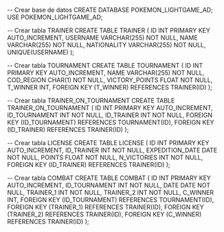 -- Crear base de datos
CREATE DATABASE POKEMON_LIGHTGAME_AD;
USE POKEMON_LIGHTGAME_AD;

-- Crear tabla TRAINER
CREATE TABLE TRAINER (
    ID INT PRIMARY KEY AUTO_INCREMENT,
    USERNAME VARCHAR(255) NOT NULL,
    NAME VARCHAR(255) NOT NULL,
    NATIONALITY VARCHAR(255) NOT NULL,
    UNIQUE(USERNAME)
);

-- Crear tabla TOURNAMENT
CREATE TABLE TOURNAMENT (
    ID INT PRIMARY KEY AUTO_INCREMENT,
    NAME VARCHAR(255) NOT NULL,
    COD_REGION CHAR(1) NOT NULL,
    VICTORY_POINTS FLOAT NOT NULL,
    T_WINNER INT,
    FOREIGN KEY (T_WINNER) REFERENCES TRAINER(ID)
);

-- Crear tabla TRAINER_ON_TOURNAMENT
CREATE TABLE TRAINER_ON_TOURNAMENT (
    ID INT PRIMARY KEY AUTO_INCREMENT,
    ID_TOURNAMENT INT NOT NULL,
    ID_TRAINER INT NOT NULL,
    FOREIGN KEY (ID_TOURNAMENT) REFERENCES TOURNAMENT(ID),
    FOREIGN KEY (ID_TRAINER) REFERENCES TRAINER(ID)
);

-- Crear tabla LICENSE
CREATE TABLE LICENSE (
    ID INT PRIMARY KEY AUTO_INCREMENT,
    ID_TRAINER INT NOT NULL,
    EXPEDITION_DATE DATE NOT NULL,
    POINTS FLOAT NOT NULL,
    N_VICTORIES INT NOT NULL,
    FOREIGN KEY (ID_TRAINER) REFERENCES TRAINER(ID)
);

-- Crear tabla COMBAT
CREATE TABLE COMBAT (
    ID INT PRIMARY KEY AUTO_INCREMENT,
    ID_TOURNAMENT INT NOT NULL,
    DATE DATE NOT NULL,
    TRAINER_1 INT NOT NULL,
    TRAINER_2 INT NOT NULL,
    C_WINNER INT,
    FOREIGN KEY (ID_TOURNAMENT) REFERENCES TOURNAMENT(ID),
    FOREIGN KEY (TRAINER_1) REFERENCES TRAINER(ID),
    FOREIGN KEY (TRAINER_2) REFERENCES TRAINER(ID),
    FOREIGN KEY (C_WINNER) REFERENCES TRAINER(ID)
);